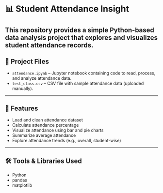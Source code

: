

# 📊 Student Attendance Insight

This repository provides a simple Python-based data analysis project that explores and visualizes student attendance records. 
---

## 📁 Project Files

- `attendance.ipynb` – Jupyter notebook containing code to read, process, and analyze attendance data.
- `test_class.csv` – CSV file with sample attendance data (uploaded manually).
  
---

## 🧠 Features

- Load and clean attendance dataset
- Calculate attendance percentage
- Visualize attendance using bar and pie charts
- Summarize average attendance
- Explore attendance trends (e.g., overall, student-wise)

---

## 🛠️ Tools & Libraries Used

- Python
- pandas
- matplotlib





